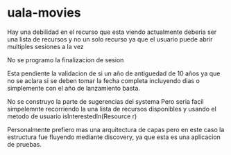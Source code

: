 # uala-movies

Hay una debilidad en el recurso que esta viendo actualmente deberia ser una lista de recursos y no un solo recurso
ya que el usuario puede abrir multiples sesiones a la vez

No se programo la finalizacion de sesion

Esta pendiente la validacion de si un año de antiguedad de 10 años ya que no se aclara si se deben tomar la fecha completa incluyendo dias o simplemente con el año de lanzamiento basta.

No se construyo la parte de sugerencias del systema
Pero seria facil simpelemnte recorriendo la una lista de recursos disponibles y usando el metodo de usuario isInterestedIn(Resource r)

Personalmente prefiero mas una arquitectura de capas pero en este caso la estructura fue fluyendo mediante discovery, ya que esta es una aplicacion de pruebas.
